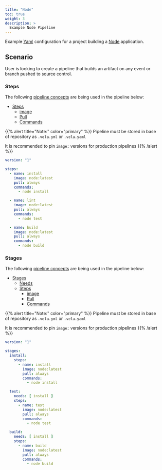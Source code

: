 ```yaml
---
title: "Node"
toc: true
weight: 3
description: >
  Example Node Pipeline
---
```


Example [Yaml](https://yaml.org/spec/) configuration for a project building a [Node](https://nodejs.org/en/docs/) application.

## Scenario

User is looking to create a pipeline that builds an artifact on any event or branch pushed to source control.

### Steps

The following [pipeline concepts](/docs/concepts/pipeline) are being used in the pipeline below:

* [Steps](/docs/concepts/pipeline/steps/)
  * [image](/docs/concepts/pipeline/steps/image/)
  * [Pull](/docs/concepts/pipeline/steps/pull/)
  * [Commands](/docs/concepts/pipeline/steps/commands/)

{{% alert title="Note:" color="primary" %}}
Pipeline must be stored in base of repository as `.vela.yml` or `.vela.yaml`

It is recommended to pin `image:` versions for production pipelines
{{% /alert %}}

```yaml
version: "1"

steps:
  - name: install
    image: node:latest
    pull: always
    commands:
      - node install

  - name: lint
    image: node:latest
    pull: always
    commands:
      - node test

  - name: build
    image: node:latest
    pull: always
    commands:
      - node build
```

### Stages

The following [pipeline concepts](/docs/concepts/pipeline) are being used in the pipeline below:

* [Stages](/docs/concepts/pipeline/stages/)
  * [Needs](/docs/concepts/pipeline/needs/)
  * [Steps](/docs/concepts/pipeline/steps/)
    * [image](/docs/concepts/pipeline/steps/image/)
    * [Pull](/docs/concepts/pipeline/steps/pull/)
    * [Commands](/docs/concepts/pipeline/steps/commands/)

{{% alert title="Note:" color="primary" %}}
Pipeline must be stored in base of repository as `.vela.yml` or `.vela.yaml`

It is recommended to pin `image:` versions for production pipelines
{{% /alert %}}

```yaml
version: "1"

stages:
  install:
    steps:
      - name: install
        image: node:latest
        pull: always
        commands:
          - node install

  test:
    needs: [ install ]
    steps:
      - name: test
        image: node:latest
        pull: always
        commands:
          - node test

  build:
    needs: [ install ]
    steps:
      - name: build
        image: node:latest
        pull: always
        commands:
          - node build
```